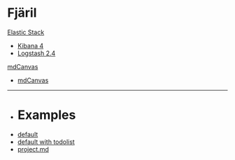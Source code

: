 # Fj&auml;ril

[Elastic Stack]( )

 - [Kibana 4]( gettingStartedKibana4.md )
 - [Logstash 2.4]( gettingStartedLogstash2.4.md )

[mdCanvas]( )

 - [mdCanvas]( mdCanvas/index.md )
 - - - -
 - # Examples
 - [default]( mdCanvas/mdCanvas.html )
 - [default with todolist]( mdCanvas/mdCanvas.html?md=mdCanvasWithTodo )
 - [project.md]( mdCanvas/mdCanvas.html?md=project )
